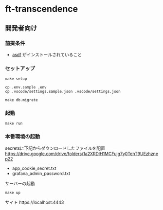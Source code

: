 # ft-transcendence

## 開発者向け

### 前提条件
- [asdf](https://asdf-vm.com/ja-jp/) がインストールされていること

### セットアップ

```
make setup
```

```
cp .env.sample .env
cp .vscode/settings.sample.json .vscode/settings.json
```

```
make db.migrate
```

### 起動

```
make run
```

### 本番環境の起動
secretsに下記からダウンロードしたファイルを配置
https://drive.google.com/drive/folders/1a2XRDlH1MCFujg7y0TehT9UEzhznep22

- app_cookie_secret.txt
- grafana_admin_password.txt

サーバーの起動
```
make up
```

サイト
https://localhost:4443
